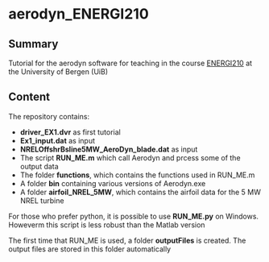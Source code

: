 # aerodyn_ENERGI210


## Summary
Tutorial for the aerodyn software for teaching in the course [ENERGI210](https://www.uib.no/en/course/ENERGI210) at the University of Bergen (UiB)

## Content

The repository contains:
  - **driver_EX1.dvr** as first tutorial
  - **Ex1_input.dat** as input
  - **NRELOffshrBsline5MW_AeroDyn_blade.dat** as input
  - The script **RUN_ME.m** which call Aerodyn and prcess some of the output data
  - The folder **functions**, which contains the functions used in RUN_ME.m
  - A folder **bin** containing various versions of Aerodyn.exe
  - A folder **airfoil_NREL_5MW**, which contains the airfoil data for the 5 MW NREL turbine
  
 For those who prefer python, it is possible to use **RUN_ME.py** on Windows. Howeverm this script is less robust than the Matlab version
  
  The first time that RUN_ME is used, a folder **outputFiles** is created. The output files are stored in this folder automatically
 
